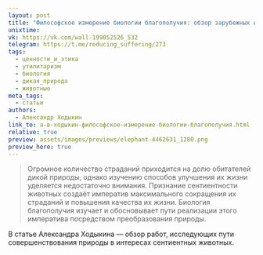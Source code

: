 ```yaml
---
layout: post
title: "Философское измерение биологии благополучия: обзор зарубежных исследований"
unixtime: 
vk: https://vk.com/wall-199052526_532
telegram: https://t.me/reducing_suffering/273
tags:
  - ценности_и_этика
  - утилитаризм
  - биология
  - дикая_природа
  - животные
meta_tags:
  - статьи
authors:
  - Александр Ходыкин
link_to: а-в-ходыкин-философское-измерение-биологии-благополучия.html
relative: true
preview: assets/images/previews/elephant-4462631_1280.png
preview_here: true
---
```

>Огромное количество страданий приходится на долю обитателей дикой природы, однако изучению способов улучшения их жизни уделяется недостаточно внимания. Признание сентиентности животных создаёт императив максимального сокращения их страданий и повышения качества их жизни. Биология благополучия изучает и обосновывает пути реализации этого императива посредством преобразования природы.

В статье Александра Ходыкина — обзор работ, исследующих пути совершенствования природы в интересах сентиентных животных.